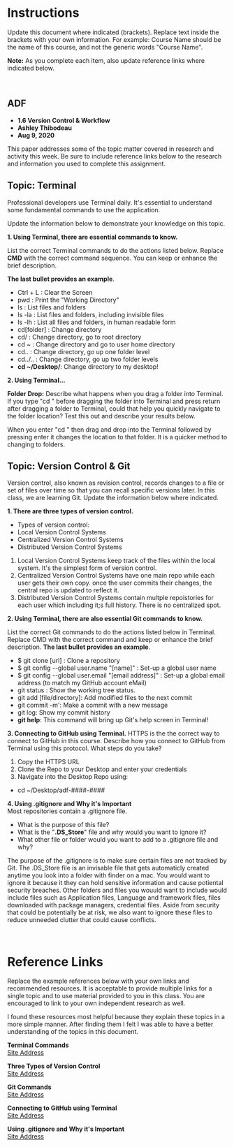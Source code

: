 # Instructions 
Update this document where indicated (brackets). Replace text inside the brackets with your own information. For example: Course Name should be the name of this course, and not the generic words "Course Name".

**Note:** As you complete each item, also update reference links where indicated below. 

<br>

## ADF

* **1.6 Version Control & Workflow**
* **Ashley Thibodeau**
* **Aug 9, 2020**

This paper addresses some of the topic matter covered in research and activity this week. Be sure to include reference links below to the research and information you used to complete this assignment.

## Topic: Terminal
Professional developers use Terminal daily. It's essential to understand some fundamental commands to use the application. 

Update the information below to demonstrate your knowledge on this topic.   

**1. Using Terminal, there are essential commands to know.**

List the correct Terminal commands to do the actions listed below. Replace **CMD** with the correct command sequence. You can keep or enhance the brief description. 

**The last bullet provides an example**.

* Ctrl + L : Clear the Screen 
* pwd : Print the "Working Directory"
* ls : List files and folders
* ls -la : List files and folders, including invisible files
* ls -lh : List all files and folders, in human readable form
* cd[folder] : Change directory
* cd/ : Change directory, go to root directory
* cd ~ : Change directory and go to user home directory
* cd.. : Change directory, go up one folder level
* cd../.. : Change directory, go up two folder levels
* **cd ~/Desktop/**: Change directory to my desktop! 


**2. Using Terminal...**

**Folder Drop:** Describe what happens when you drag a folder into Terminal. If you type "cd " before dragging the folder into Terminal and press return after dragging a folder to Terminal, could that help you quickly navigate to the folder location? Test this out and describe your results below. 

When you enter "cd " then drag and drop into the Terminal followed by pressing enter it changes the location to that folder. It is a quicker method to changing to folders.


## Topic: Version Control & Git
Version control, also known as revision control, records changes to a file or set of files over time so that you can recall specific versions later. In this class, we are learning Git. Update the information below where indicated.  

**1. There are three types of version control.**

* 	Types of version control:
 * Local Version Control Systems
 * Centralized Version Control Systems
 * Distributed Version Control Systems

1. Local Version Control Systems keep track of the files within the local system. It's the simplest form of version control.
2. Centralized Version Control Systems have one main repo while each user gets their own copy. once the user commits their changes, the central repo is updated to reflect it.
3. Distributed Version Control Systems contain multple repoistories for each user which including it;s full history. There is no centralized spot.



**2. Using Terminal, there are also essential Git commands to know.**

List the correct Git commands to do the actions listed below in Terminal. Replace CMD with the correct command and keep or enhance the brief description. **The last bullet provides an example**. 

* $ git clone [url] : Clone a repository
* $ git config --global user.name "[name]" : Set-up a global user name
* $ git config --global user.email "[email address]" : Set-up a global email address (to match my GitHub account eMail)
* git status : Show the working tree status.
* git add [file/directory]: Add modified files to the next commit
* git commit -m': Make a commit with a new message
* git log: Show my commit history
* **git help**: This command will bring up Git's help screen in Terminal!
    



**3. Connecting to GitHub using Terminal.**
HTTPS is the the correct way to connect to GitHub in this course. Describe how you connect to GitHub from Terminal using this protocol. What steps do you take? 
 
 1. Copy the HTTPS URL
 2. Clone the Repo to your Desktop and enter your credentials
 3. Navigate into the Desktop Repo using:
  * cd ~/Desktop/adf-####-#### 
  


**4. Using .gitignore and Why it's Important**  
Most repositories contain a .gitignore file. 

* What is the purpose of this file?  
* What is the "**.DS_Store**" file and why would you want to ignore it?
* What other file or folder would you want to add to a .gitignore file and why? 


The purpose of the .gitignore is to make sure certain files are not tracked by Git. The .DS_Store file is an invisable file that gets automaticly created anytime you look into a folder with finder on a mac. You would want to ignore it because it they can hold sensitive information and cause potiental security breaches. Other folders and files you wouuld want to include would include files such as Application files, Language and framework files, files downloaded with package managers, credential files. Aside from security that could be potentially be at risk, we also want to ignore these files to reduce unneeded clutter that could cause conflicts.



<br>

# Reference Links
Replace the example references below with your own links and recommended resources. It is acceptable to provide multiple links for a single topic and to use material provided to you in this class. You are encouraged to link to your own independent research as well. 

I found these resources most helpful because they explain these topics in a more simple manner. After finding them I felt I was able to have a better understanding of the topics in this document.

**Terminal Commands**  
[Site Address](https://www.makeuseof.com/tag/mac-terminal-commands-cheat-sheet/)  

**Three Types of Version Control**  
[Site Address](https://blog.eduonix.com/software-development/learn-three-types-version-control-systems/)

**Git Commands**  
[Site Address](https://git-scm.com/docs)

**Connecting to GitHub using Terminal**  
[Site Address](https://guides.github.com/activities/hello-world/#repository)

**Using .gitignore and Why it's Important**   
 [Site Address](https://zellwk.com/blog/gitignore/)




